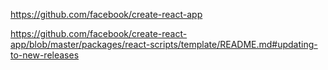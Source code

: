 https://github.com/facebook/create-react-app

https://github.com/facebook/create-react-app/blob/master/packages/react-scripts/template/README.md#updating-to-new-releases